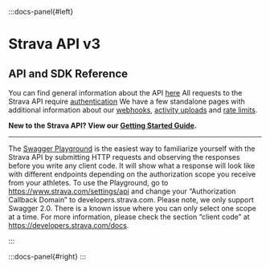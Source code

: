 :::docs-panel{#left}

# Strava API v3

## API and SDK Reference

You can find general information about the API 
[here](/docs)
All requests to the Strava API require
[authentication](/docs/authentication)
We have a few standalone pages with additional information about our
[webhooks](/docs/webhooks),
[activity uploads](/docs/uploads)
and [rate limits](/docs/rate-limits).

**New to the Strava API? View our [Getting Started Guide](/docs/getting-started).**

***

The [Swagger Playground](https://developers.strava.com/playground) is the easiest way to familiarize yourself with the
Strava API by submitting HTTP requests and observing the responses before you write any client code. It will show what a
response will look like with different endpoints depending on the authorization scope you receive from your athletes. To
use the Playground, go to
<https://www.strava.com/settings/api> and change your “Authorization Callback Domain” to developers.strava.com. Please
note, we only support Swagger 2.0. There is a known issue where you can only select one scope at a time. For more
information, please check the section “client code” at <https://developers.strava.com/docs>.

:::

:::docs-panel{#right}
:::